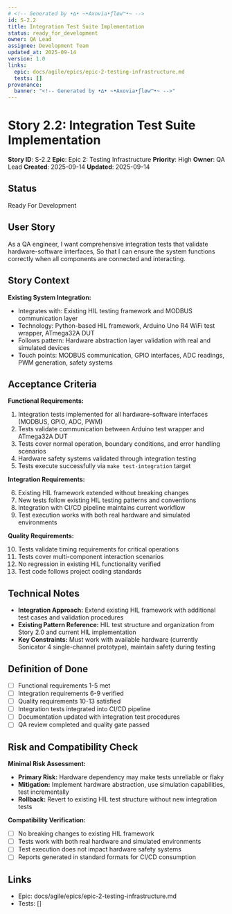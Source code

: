 ```yaml
---
# <!-- Generated by •∆• ~•Axovia•ƒløw™•~ -->
id: S-2.2
title: Integration Test Suite Implementation
status: ready_for_development
owner: QA Lead
assignee: Development Team
updated_at: 2025-09-14
version: 1.0
links:
  epic: docs/agile/epics/epic-2-testing-infrastructure.md
  tests: []
provenance:
  banner: "<!-- Generated by •∆• ~•Axovia•ƒløw™•~ -->"
---
```

# Story 2.2: Integration Test Suite Implementation
<!-- Generated by •∆• ~•Axovia•ƒløw™•~ -->

**Story ID**: S-2.2
**Epic**: Epic 2: Testing Infrastructure
**Priority**: High
**Owner**: QA Lead
**Created**: 2025-09-14
**Updated**: 2025-09-14

## Status

Ready For Development

## User Story

As a QA engineer,
I want comprehensive integration tests that validate hardware-software interfaces,
So that I can ensure the system functions correctly when all components are connected and interacting.

## Story Context

**Existing System Integration:**

- Integrates with: Existing HIL testing framework and MODBUS communication layer
- Technology: Python-based HIL framework, Arduino Uno R4 WiFi test wrapper, ATmega32A DUT
- Follows pattern: Hardware abstraction layer validation with real and simulated devices
- Touch points: MODBUS communication, GPIO interfaces, ADC readings, PWM generation, safety systems

## Acceptance Criteria

**Functional Requirements:**

1. Integration tests implemented for all hardware-software interfaces (MODBUS, GPIO, ADC, PWM)
2. Tests validate communication between Arduino test wrapper and ATmega32A DUT
3. Tests cover normal operation, boundary conditions, and error handling scenarios
4. Hardware safety systems validated through integration testing
5. Tests execute successfully via `make test-integration` target

**Integration Requirements:**

6. Existing HIL framework extended without breaking changes
7. New tests follow existing HIL testing patterns and conventions
8. Integration with CI/CD pipeline maintains current workflow
9. Test execution works with both real hardware and simulated environments

**Quality Requirements:**

10. Tests validate timing requirements for critical operations
11. Tests cover multi-component interaction scenarios
12. No regression in existing HIL functionality verified
13. Test code follows project coding standards

## Technical Notes

- **Integration Approach:** Extend existing HIL framework with additional test cases and validation procedures
- **Existing Pattern Reference:** HIL test structure and organization from Story 2.0 and current HIL implementation
- **Key Constraints:** Must work with available hardware (currently Sonicator 4 single-channel prototype), maintain safety during testing

## Definition of Done

- [ ] Functional requirements 1-5 met
- [ ] Integration requirements 6-9 verified
- [ ] Quality requirements 10-13 satisfied
- [ ] Integration tests integrated into CI/CD pipeline
- [ ] Documentation updated with integration test procedures
- [ ] QA review completed and quality gate passed

## Risk and Compatibility Check

**Minimal Risk Assessment:**

- **Primary Risk:** Hardware dependency may make tests unreliable or flaky
- **Mitigation:** Implement hardware abstraction, use simulation capabilities, test incrementally
- **Rollback:** Revert to existing HIL test structure without new integration tests

**Compatibility Verification:**

- [ ] No breaking changes to existing HIL framework
- [ ] Tests work with both real hardware and simulated environments
- [ ] Test execution does not impact hardware safety systems
- [ ] Reports generated in standard formats for CI/CD consumption

## Links

- Epic: docs/agile/epics/epic-2-testing-infrastructure.md
- Tests: []
